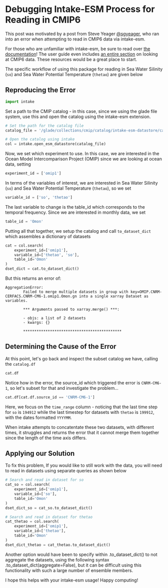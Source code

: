 # Debugging Intake-ESM Process for Reading in CMIP6

This post was motivated by a post from Steve Yeager [@sgyeager](https://github.com/sgyeager), who ran into an error when attempting to read in CMIP6 data via intake-esm.

For those who are unfamiliar with intake-esm, be sure to read over [the documentation](https://intake-esm.readthedocs.io/en/latest/index.html)! The user guide even includes [an entire section](https://intake-esm.readthedocs.io/en/latest/user-guide/cmip6-tutorial.html) on looking at CMIP6 data. These resources would be a great place to start.

The specific workflow of using this package for reading in Sea Water Silinity (`so`) and
Sea Water Potential Temperature (`thetao`) are given below

## Reproducing the Error

```python
import intake
```

Set a path to the CMIP catalog - in this case, since we using the glade file system, use this and open the catalog using the intake-esm extension.

```python
# Set the path for the catalog file
catalog_file = '/glade/collections/cmip/catalog/intake-esm-datastore/catalogs/glade-cmip6.json'

# Open the catalog using intake
col = intake.open_esm_datastore(catalog_file)
```

Now, we set which experiment to use. In this case, we are interested in the Ocean Model Intercomparison Project (OMIP) since we are looking at ocean data, setting

```python
experiment_id = ['omip1']
```

In terms of the variables of interest, we are interested in Sea Water Silinity (`so`) and Sea Water Potential Temperature (`thetao`), so we set

```python
variable_id = ['so', 'thetao']
```

The last variable to change is the table_id which corresponds to the temporal frequency. Since we are interested in monthly data, we set

```python
table_id = 'Omon'
```

Putting all that together, we setup the catalog and call `to_dataset_dict` which assembles a dictionary of datasets

```python
cat = col.search(
    experiment_id=['omip1'],
    variable_id=['thetao', 'so'],
    table_id='Omon'
)
dset_dict = cat.to_dataset_dict()
```

But this returns an error of:

```
AggregationError:
        Failed to merge multiple datasets in group with key=OMIP.CNRM-CERFACS.CNRM-CM6-1.omip1.Omon.gn into a single xarray Dataset as variables.

        *** Arguments passed to xarray.merge() ***:

        - objs: a list of 2 datasets
        - kwargs: {}

        ********************************************
```

## Determining the Cause of the Error

At this point, let's go back and inspect the subset catalog we have, calling the `catalog.df`

```python
cat.df
```

Notice how in the error, the source_id which triggered the error is `CNRM-CM6-1`, so let's subset for that and investigate the problem...

```python
cat.df[cat.df.source_id == 'CNRM-CM6-1']
```

Here, we focus on the `time_range` column - noticing that the last time step for `so` is `194912` while the last timestep for datasets with `thetao` is `199912`, with the dates formatted `YYYYMM`.

When intake attempts to concatentate these two datasets, with different times, it struggles and returns the error that it cannot merge them together since the length of the time axis differs.

## Applying our Solution

To fix this problem, If you would like to still work with the data, you will need to read in datasets using separate queries as shown below

```python
# Search and read in dataset for so
cat_so = col.search(
    experiment_id=['omip1'],
    variable_id=['so'],
    table_id='Omon'
)
dset_dict_so = cat_so.to_dataset_dict()

# Search and read in dataset for thetao
cat_thetao = col.search(
    experiment_id=['omip1'],
    variable_id=['thetao'],
    table_id='Omon'
)
dset_dict_thetao = cat_thetao.to_dataset_dict()
```

Another option would have been to specify within .to_dataset_dict() to not aggregate the datasets, using the following syntax .to_dataset_dict(aggregate=False), but it can be difficult using this functionality with such a large number of ensemble members.

I hope this helps with your intake-esm usage! Happy computing!
